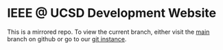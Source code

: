# IEEE @ UCSD Development Website

This is a mirrored repo. To view the current branch, either visit the [main](https://github.com/IEEE-UCSD-Webmaster/dev-ieeeucsd-org/tree/main) branch on github or go to our [git instance](https://git.ieeeucsd.org/Webmaster/dev-ieeeucsd-org).

